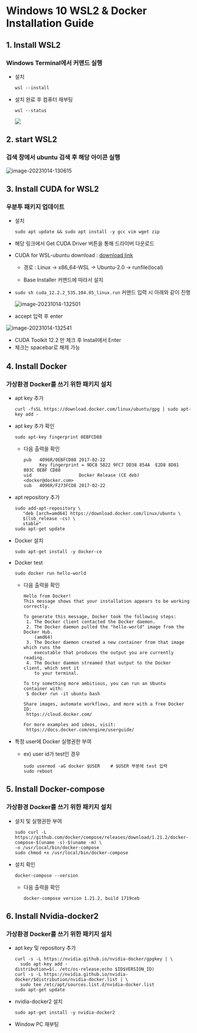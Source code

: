 # Windows 10 WSL2 & Docker Installation Guide

## 1\. Install WSL2

### Windows Terminal에서 커맨드 실행

*   설치
    
    ```
    wsl --install
    ```
    
*   설치 완료 후 컴퓨터 재부팅
    
    ```
    wsl --status
    ```    

      ![](https://github.com/JinhaSong/yolov7-restapi/blob/main/docs/Installation/1.png)


## 2\. start WSL2

### 검색 창에서 ubuntu 검색 후 해당 아이콘 실행

![image-20231014-130615](https://github.com/JinhaSong/yolov7-restapi/blob/main/docs/Installation/2.png)


## 3\. Install CUDA for WSL2

### 우분투 패키지 업데이트

*   설치
    
    ```
    sudo apt update && sudo apt install -y gcc vim wget zip
    ```
    
*   해당 링크에서 Get CUDA Driver 버튼을 통해 드라이버 다운로드
    
*   CUDA for WSL-ubuntu download : [download link](https://developer.nvidia.com/cuda-downloads?target_os=Linux&target_arch=x86_64&Distribution=WSL-Ubuntu&target_version=2.0&target_type=runfile_local)
    
    *   경로 : Linux → x86\_64-WSL → Ubuntu-2.0 → runfile(local)
        
    *   Base Installer 커맨드에 따라서 설치
    
*   ```sudo sh cuda_12.2.2_535.104.05_linux.run``` 커맨드 입력 시 아래와 같이 진행
    

      ![image-20231014-132501](https://github.com/JinhaSong/yolov7-restapi/blob/main/docs/Installation/3.png)
*   accept 입력 후 enter

![image-20231014-132541](https://github.com/JinhaSong/yolov7-restapi/blob/main/docs/Installation/4.png)

*   CUDA Toolkit 12.2 만 체크 후 Install에서 Enter
*   체크는 spacebar로 해제 가능


## 4\. Install Docker

### 가상환경 Docker를 쓰기 위한 패키지 설치

*   apt key 추가
    
    ```
    curl -fsSL https://download.docker.com/linux/ubuntu/gpg | sudo apt-key add -
    ```
    
*   apt key 추가 확인
    
    ```
    sudo apt-key fingerprint 0EBFCD88
    ```
    
    *   다음 출력을 확인
        
        ```
        pub   4096R/0EBFCD88 2017-02-22
              Key fingerprint = 9DC8 5822 9FC7 DD38 854A  E2D8 8D81 803C 0EBF CD88
        uid                  Docker Release (CE deb) <docker@docker.com>
        sub   4096R/F273FCD8 2017-02-22
        ```
        
*   apt repository 추가
    
    ```
    sudo add-apt-repository \
       "deb [arch=amd64] https://download.docker.com/linux/ubuntu \
       $(lsb_release -cs) \
       stable"
    sudo apt-get update
    ```
    
*   Docker 설치
    
    ```
    sudo apt-get install -y docker-ce
    ```
    
*   Docker test
    
    ```
    sudo docker run hello-world
    ```
    
    *   다음 출력을 확인
        
        ```
        Hello from Docker!
        This message shows that your installation appears to be working correctly.
         
        To generate this message, Docker took the following steps:
         1. The Docker client contacted the Docker daemon.
         2. The Docker daemon pulled the "hello-world" image from the Docker Hub.
            (amd64)
         3. The Docker daemon created a new container from that image which runs the
            executable that produces the output you are currently reading.
         4. The Docker daemon streamed that output to the Docker client, which sent it
            to your terminal.
         
        To try something more ambitious, you can run an Ubuntu container with:
         $ docker run -it ubuntu bash
         
        Share images, automate workflows, and more with a free Docker ID:
         https://cloud.docker.com/
         
        For more examples and ideas, visit:
         https://docs.docker.com/engine/userguide/
        ```
        
*   특정 user에 Docker 실행권한 부여
    
    *   ex) user id가 test인 경우
        
        ```
        sudo usermod -aG docker $USER    # $USER 부분에 test 입력
        sudo reboot
        ```
        

## 5\. Install Docker-compose

### 가상환경 Docker를 쓰기 위한 패키지 설치

*   설치 및 실행권한 부여
    
    ```
    sudo curl -L https://github.com/docker/compose/releases/download/1.21.2/docker-compose-$(uname -s)-$(uname -m) \
    -o /usr/local/bin/docker-compose
    sudo chmod +x /usr/local/bin/docker-compose
    ```
    
*   설치 확인
    
    ```
    docker-compose --version
    ```
    
    *   다음 출력을 확인
        
        ```
        docker-compose version 1.21.2, build 1719ceb
        ```
        

## 6\. Install Nvidia-docker2

### 가상환경 Docker를 쓰기 위한 패키지 설치

*   apt key 및 repository 추가
    
    ```
    curl -s -L https://nvidia.github.io/nvidia-docker/gpgkey | \
      sudo apt-key add -
    distribution=$(. /etc/os-release;echo $ID$VERSION_ID)
    curl -s -L https://nvidia.github.io/nvidia-docker/$distribution/nvidia-docker.list | \
      sudo tee /etc/apt/sources.list.d/nvidia-docker.list
    sudo apt-get update
    ```
    
*   nvidia-docker2 설치
    
    ```
    sudo apt-get install -y nvidia-docker2
    ```
    
*   Window PC 재부팅
  
